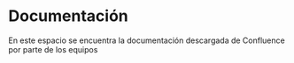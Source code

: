 # Documentación
En este espacio se encuentra la documentación descargada de Confluence por parte de los equipos
